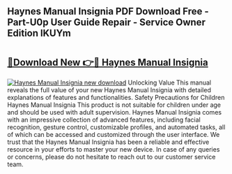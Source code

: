 ## Haynes Manual Insignia PDF Download Free - Part-U0p User Guide Repair - Service Owner Edition lKUYm

# <h2><a href="http://cf27323.oget.top/?id=Haynes+Manual+Insignia">🔗Download New 👉🔴 Haynes Manual Insignia</a></h2>

[![Haynes Manual Insignia new download](https://i.imgur.com/5g1atiW.png)](http://cf27323.oget.top/?id=Haynes+Manual+Insignia)
Unlocking Value This manual reveals the full value of your new Haynes Manual Insignia with detailed explanations of features and functionalities. Safety Precautions for Children Haynes Manual Insignia This product is not suitable for children under age and should be used with adult supervision. Haynes Manual Insignia comes with an impressive collection of advanced features, including facial recognition, gesture control, customizable profiles, and automated tasks, all of which can be accessed and customized through the user interface. We trust that the Haynes Manual Insignia has been a reliable and effective resource in your efforts to master your new device. In case of any queries or concerns, please do not hesitate to reach out to our customer service team.
